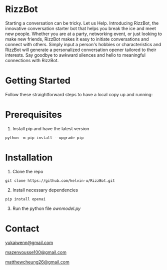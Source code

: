 # RizzBot


Starting a conversation can be tricky. Let us Help. Introducing RizzBot, the innovative conversation starter bot that helps you break the ice and meet new people. 
Whether you are at a party, networking event, or just looking to make new friends, RizzBot makes it easy to initiate conversations and connect with others. 
Simply input a person's hobbies or characteristics and RizzBot will generate a personalized conversation opener tailored to their interests.
Say goodbye to awkward silences and hello to meaningful connections with RizzBot. 

# Getting Started
Follow these straightforward steps to have a local copy up and running:

# Prerequisites
1. Install pip and have the latest version
```
python -m pip install --upgrade pip
```

# Installation
1. Clone the repo
```
git clone https://github.com/kelvin-u/RizzBot.git
```
2. Install necessary dependencies
```
pip install openai
```
3. Run the python file _ownmodel.py_

# Contact
yukaiwenn@gmail.com 

mazenyousse100@gmail.com

matthewcheung26@gmail.com
